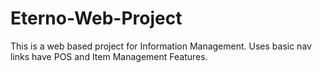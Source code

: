 # Eterno-Web-Project
This is a web based project for Information Management. Uses basic nav links have POS and Item Management Features.
